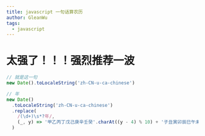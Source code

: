 ```yaml
---
title: javascript 一句话算农历
author: GleanWu
tags:
  - javascript
---
```


# 太强了！！！强烈推荐一波

```javascript
// 就是这一句
new Date().toLocaleString('zh-CN-u-ca-chinese')
```

```javascript
// 年
new Date()
  .toLocaleString('zh-CN-u-ca-chinese')
  .replace(
    /(\d+)\s*?年/,
    (_, y) => '甲乙丙丁戊己庚辛壬癸'.charAt((y - 4) % 10) + '子丑寅卯辰巳午未申酉戌亥'.charAt((y - 4) % 12)
  )
```
